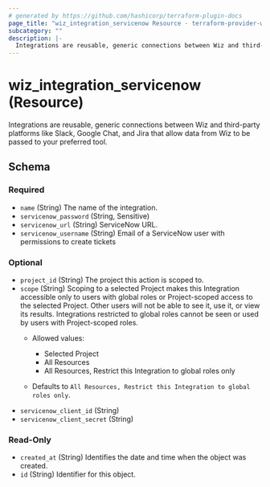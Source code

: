 ```yaml
---
# generated by https://github.com/hashicorp/terraform-plugin-docs
page_title: "wiz_integration_servicenow Resource - terraform-provider-wiz"
subcategory: ""
description: |-
  Integrations are reusable, generic connections between Wiz and third-party platforms like Slack, Google Chat, and Jira that allow data from Wiz to be passed to your preferred tool.
---
```


# wiz_integration_servicenow (Resource)

Integrations are reusable, generic connections between Wiz and third-party platforms like Slack, Google Chat, and Jira that allow data from Wiz to be passed to your preferred tool.



<!-- schema generated by tfplugindocs -->
## Schema

### Required

- `name` (String) The name of the integration.
- `servicenow_password` (String, Sensitive)
- `servicenow_url` (String) ServiceNow URL.
- `servicenow_username` (String) Email of a ServiceNow user with permissions to create tickets

### Optional

- `project_id` (String) The project this action is scoped to.
- `scope` (String) Scoping to a selected Project makes this Integration accessible only to users with global roles or Project-scoped access to the selected Project. Other users will not be able to see it, use it, or view its results. Integrations restricted to global roles cannot be seen or used by users with Project-scoped roles. 
    - Allowed values: 
        - Selected Project
        - All Resources
        - All Resources, Restrict this Integration to global roles only

    - Defaults to `All Resources, Restrict this Integration to global roles only`.
- `servicenow_client_id` (String)
- `servicenow_client_secret` (String)

### Read-Only

- `created_at` (String) Identifies the date and time when the object was created.
- `id` (String) Identifier for this object.


